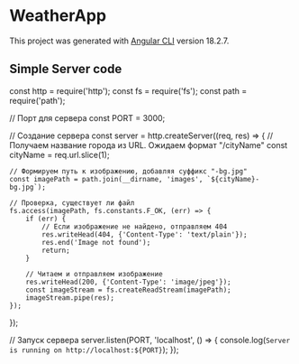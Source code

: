 # WeatherApp

This project was generated with [Angular CLI](https://github.com/angular/angular-cli) version 18.2.7.

## Simple Server code

const http = require('http');
const fs = require('fs');
const path = require('path');

// Порт для сервера
const PORT = 3000;

// Создание сервера
const server = http.createServer((req, res) => {
    // Получаем название города из URL. Ожидаем формат "/cityName"
    const cityName = req.url.slice(1);

    // Формируем путь к изображению, добавляя суффикс "-bg.jpg"
    const imagePath = path.join(__dirname, 'images', `${cityName}-bg.jpg`);

    // Проверка, существует ли файл
    fs.access(imagePath, fs.constants.F_OK, (err) => {
        if (err) {
            // Если изображение не найдено, отправляем 404
            res.writeHead(404, {'Content-Type': 'text/plain'});
            res.end('Image not found');
            return;
        }

        // Читаем и отправляем изображение
        res.writeHead(200, {'Content-Type': 'image/jpeg'});
        const imageStream = fs.createReadStream(imagePath);
        imageStream.pipe(res);
    });
});

// Запуск сервера
server.listen(PORT, 'localhost', () => {
    console.log(`Server is running on http://localhost:${PORT}`);
});


